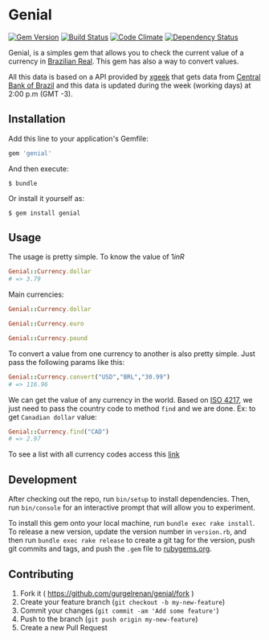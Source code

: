# Genial
[![Gem Version](https://badge.fury.io/rb/genial.svg)](https://badge.fury.io/rb/genial)
[![Build Status](https://travis-ci.org/gurgelrenan/genial.svg)](https://travis-ci.org/gurgelrenan/genial)
[![Code Climate](https://codeclimate.com/github/gurgelrenan/genial/badges/gpa.svg)](https://codeclimate.com/github/gurgelrenan/genial)
[![Dependency Status](https://gemnasium.com/gurgelrenan/genial.svg)](https://gemnasium.com/gurgelrenan/genial)

Genial, is a simples gem that allows you to check the current value of a currency in [Brazilian Real](https://en.wikipedia.org/wiki/Brazilian_real). This gem has also a way to convert values.

All this data is based on a API provided by [xgeek](http://xgeek.com.br/rest-api-cotacao-conversao-moedas/) that gets data from [Central Bank of Brazil](https://en.wikipedia.org/wiki/Central_Bank_of_Brazil) and this data is updated during the week (working days) at 2:00 p.m (GMT -3).

## Installation

Add this line to your application's Gemfile:

```ruby
gem 'genial'
```

And then execute:

    $ bundle

Or install it yourself as:

    $ gem install genial

## Usage

The usage is pretty simple. To know the value of $1 in R$
```ruby
Genial::Currency.dollar
# => 3.79
```

Main currencies:

```ruby
Genial::Currency.dollar

Genial::Currency.euro

Genial::Currency.pound
```

To convert a value from one currency to another  is also pretty simple. Just pass the following params like this:

```ruby
Genial::Currency.convert("USD","BRL","30.99")
# => 116.96

```

We can get the value of any currency in the world. Based on [ISO 4217](https://en.wikipedia.org/wiki/ISO_4217), we just need to pass the country code to method `find` and we are done. Ex: to get `Canadian dollar` value:

```ruby
Genial::Currency.find("CAD")
# => 2.97
```

To see a list with all currency codes access this [link](https://en.wikipedia.org/wiki/ISO_4217#Active_codes)

## Development

After checking out the repo, run `bin/setup` to install dependencies. Then, run `bin/console` for an interactive prompt that will allow you to experiment.

To install this gem onto your local machine, run `bundle exec rake install`. To release a new version, update the version number in `version.rb`, and then run `bundle exec rake release` to create a git tag for the version, push git commits and tags, and push the `.gem` file to [rubygems.org](https://rubygems.org).

## Contributing

1. Fork it ( https://github.com/gurgelrenan/genial/fork )
2. Create your feature branch (`git checkout -b my-new-feature`)
3. Commit your changes (`git commit -am 'Add some feature'`)
4. Push to the branch (`git push origin my-new-feature`)
5. Create a new Pull Request
